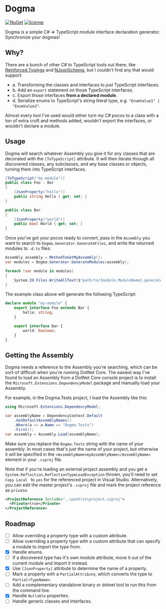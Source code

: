 # Dogma

[![NuGet](https://img.shields.io/nuget/v/Dogma.svg?maxAge=3600)](https://www.nuget.org/packages/Dogma/)
[![license](https://img.shields.io/github/license/nozzlegear/dogma.svg?maxAge=3600)](https://raw.githubusercontent.com/nozzlegear/dogma/master/LICENSE)

Dogma is a simple C# => TypeScript module interface declaration generator. Synchronize your dogmas!

## Why?

There are a bunch of other C# to TypeScript tools out there, like [Reinforced.Typings](https://github.com/reinforced/Reinforced.Typings) and [NJsonSchema](https://github.com/rsuter/NJsonSchema), but I couldn't find any that would support:

- a. Transforming the classes and interfaces to *just* TypeScript interfaces.
- b. Add an `export` statement on those TypeScript interfaces.
- c. Export those interfaces **from a declared module**. 
- d. Serialize enums to TypeScript's string literal type, e.g. `"EnumValue1" | "EnumValue2"`.

Almost every tool I've used would either turn my C# pocos to a class with a ton of extra cruft and methods added, wouldn't export the interfaces, or wouldn't declare a module. 

## Usage

Dogma will search whatever Assembly you give it for any classes that are decorated with the `[ToTypeScript]` attribute. It will then iterate through all discovered classes, any subclasses, and any base classes or objects, turning them into TypeScript interfaces.

```cs
[ToTypeScript("my-module")]
public class Foo : Bar
{
    [JsonProperty("hello")]
    public string Hello { get; set; }
}

public class Bar
{
    [JsonProperty("world")]
    public bool World { get; set; }
}
```

Once you've got your pocos ready to convert, pass in the `Assembly` you want to search to `Dogma.Generator.GenerateFiles`, and write the returned modules to `.d.ts` files:

```cs
Assembly assembly = MethodToGetMyAssembly();
var modules = Dogma.Generator.GenerateModules(assembly);

foreach (var module in modules)
{
    System.IO.Files.WriteAllText($"path/to/{module.ModuleName}.generated.d.ts", file.Code);
}
```

The example class above will generate the following TypeScript:

```typescript
declare module "my-module" {
    export interface Foo extends Bar {
        hello: string;
    }

    export interface Bar {
        world: boolean;
    }
}
```

## Getting the Assembly

Dogma needs a reference to the Assembly you're searching, which can be sort-of difficult when you're running DotNet Core. The easiest way I've found to load an Assembly from a DotNet Core console project is to install the `Microsoft.Extensions.DependencyModel` package and manually load your Assembly.

For example, in the Dogma.Tests project, I load the Assembly like this:

```cs
using Microsoft.Extensions.DependencyModel;

var assemblyName = DependencyContext.Default
    .GetDefaultAssemblyNames()
    .Where(a => a.Name == "Dogma.Tests")
    .First();
var assembly = Assembly.Load(assemblyName);
```

Make sure you replace the `Dogma.Tests` string with the name of your assembly. In most cases that's just the name of your project, but otherwise it will be specified in the `<AssemblyName>myAssemblyName</AssemblyName>` element in your `.csproj` file.

Note that if you're loading an external project assembly and you get a `System.Reflection.ReflectionTypeLoadException` thrown, you'll need to set `Copy Local ` to `yes` for the referenced project in Visual Studio. Alternatively, you can edit the master project's `.csproj` file and mark the project reference as `private`:

```xml
<ProjectReference Include="..\path\to\project.csproj">
  <Private>true</Private>
</ProjectReference>
```

## Roadmap

- [ ] Allow overriding a property type with a custom attribute. 
- [ ] Allow overriding a property type with a custom attribute that can specify a module to import the type from.
- [x] Handle enums.
- [ ] If a discovered type has it's own module attribute, move it out of the current module and import it instead.
- [x] Use `[JsonProperty]` attribute to determine the name of a property.
- [ ] Mark a property with a `PartialAttribute`, which converts the type to `Partial<TypeName>`.
- [ ] Add a complementary standalone binary or dotnet tool to run this from the command line. 
- [x] Handle `Nullable` properties.
- [ ] Handle generic classes and interfaces.